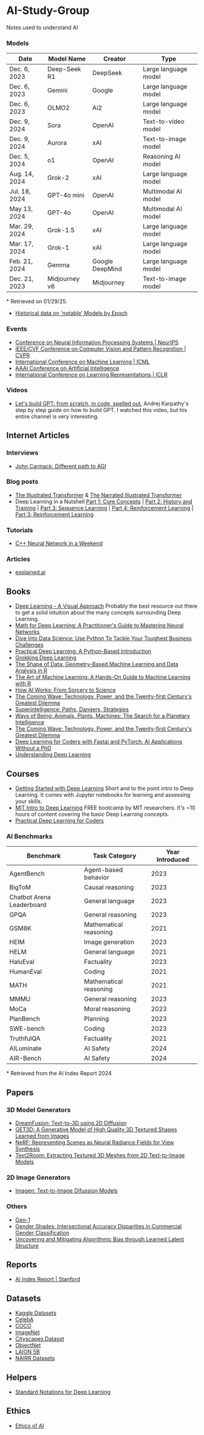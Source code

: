 # AI-Study-Group
Notes used to understand AI

### Models
| Date           | Model Name | Creator       | Type                     |
|----------------|------------|---------------|--------------------------|
| Dec. 6, 2023   | Deep-Seek R1   | DeepSeek      | Large language model     |
| Dec. 6, 2023   | Gemini       | Google        | Large language model     |
| Dec. 6, 2023   | OLMO2        | Ai2           | Large language model     |
| Dec. 9, 2024   | Sora         | OpenAI        | Text-to-video model      |
| Dec. 9, 2024   | Aurora       | xAI           | Text-to-image model      |
| Dec. 5, 2024   | o1           | OpenAI        | Reasoning AI model       |
| Aug. 14, 2024  | Grok-2       | xAI           | Large language model     |
| Jul. 18, 2024  | GPT-4o mini  | OpenAI        | Multimodal AI model      |
| May 13, 2024   | GPT-4o       | OpenAI        | Multimodal AI model      |
| Mar. 29, 2024  | Grok-1.5     | xAI           | Large language model     |
| Mar. 17, 2024  | Grok-1       | xAI           | Large language model     |
| Feb. 21, 2024  | Gemma        | Google DeepMind | Large language model   |
| Dec. 21, 2023  | Midjourney v6 | Midjourney | Text-to-image model      |

\* Retrieved on 01/29/25.

- [Historical data on 'notable' Models by Epoch](https://epoch.ai/data/notable-ai-models)

### Events
- [Conference on Neural Information Processing Systems | NeurIPS](https://neurips.cc/)
- [IEEE/CVF Conference on Computer Vision and Pattern Recognition | CVPR](https://cvpr.thecvf.com/)
- [International Conference on Machine Learning | ICML](https://icml.cc/)
- [AAAI Conference on Artificial Intelligence](https://aaai.org/conference/aaai/)
- [International Conference on Learning Representations | ICLR](https://iclr.cc/)

### Videos
- [Let's build GPT: from scratch, in code, spelled out.](https://www.youtube.com/watch?v=kCc8FmEb1nY&t=2095s) Andrej Karpathy's step by step guide on how to build GPT. I watched this video, but his entire channel is very interesting.

## Internet Articles
### Interviews
- [John Carmack: Different path to AGI](https://dallasinnovates.com/exclusive-qa-john-carmacks-different-path-to-artificial-general-intelligence/)

### Blog posts
- [The Illustrated Transformer](https://jalammar.github.io/illustrated-transformer/) & [The Narrated Illustrated Transformer](https://www.youtube.com/watch?v=-QH8fRhqFHM&list=WL&index=2)
- Deep Learning in a Nutshell [Part 1: Core Concepts](https://developer.nvidia.com/blog/deep-learning-nutshell-core-concepts/) | [Part 2:  History and Training](https://developer.nvidia.com/blog/deep-learning-nutshell-history-training/) | [Part 3: Sequence Learning](https://developer.nvidia.com/blog/deep-learning-nutshell-sequence-learning/) | [Part 4: Reinforcement Learning](https://developer.nvidia.com/blog/deep-learning-nutshell-reinforcement-learning/) | [Part 3: Reinforcement Learning](https://developer.nvidia.com/blog/deep-learning-nutshell-reinforcement-learning/)

### Tutorials
- [C++ Neural Network in a Weekend](https://www.jeremyong.com/cpp/machine-learning/2020/10/23/cpp-neural-network-in-a-weekend/)

### Articles
- [explained.ai](https://explained.ai/)

## Books
- [Deep Learning - A Visual Approach](https://www.glassner.com/portfolio/deep-learning-a-visual-approach/) Probably the best resource out there to get a solid intuition about the many concepts surrounding Deep Learning.
- [Math for Deep Learning: A Practitioner's Guide to Mastering Neural Networks]()
- [Dive Into Data Science: Use Python To Tackle Your Toughest Business Challenges]()
- [Practical Deep Learning: A Python-Based Introduction]()
- [Grokking Deep Learning]()
- [The Shape of Data: Geometry-Based Machine Learning and Data Analysis in R]()
- [The Art of Machine Learning: A Hands-On Guide to Machine Learning with R]()
- [How AI Works: From Sorcery to Science]()
- [The Coming Wave: Technology, Power, and the Twenty-first Century's Greatest Dilemma]()
- [Superintelligence: Paths, Dangers, Strategies]()
- [Ways of Being: Animals, Plants, Machines: The Search for a Planetary Intelligence]()
- [The Coming Wave: Technology, Power, and the Twenty-first Century's Greatest Dilemma]()
- [Deep Learning for Coders with Fastai and PyTorch: AI Applications Without a PhD](https://course.fast.ai/Resources/book.html)
- [Understanding Deep Learning](https://udlbook.github.io/udlbook/)

## Courses
- [Getting Started with Deep Learning](https://learn.nvidia.com/courses/course?course_id=course-v1:DLI+S-FX-01+V1) Short and to the point intro to Deep Learning. It comes with Jupyter notebooks for learning and assessing your skills.
- [MIT Intro to Deep Learning](http://introtodeeplearning.com/) FREE bootcamp by MIT researchers. It's ~10 hours of content covering the basic Deep Learning concepts.
- [Practical Deep Learning for Coders](https://course.fast.ai/)

### AI Benchmarks
| Benchmark              | Task Category              | Year Introduced |
|------------------------|----------------------------|-----------------|
| AgentBench             | Agent-based behavior       | 2023           |
| BigToM                 | Causal reasoning           | 2023           |
| Chatbot Arena Leaderboard | General language         | 2023           |
| GPQA                   | General reasoning          | 2023           |
| GSM8K                  | Mathematical reasoning     | 2021           |
| HEIM                   | Image generation           | 2023           |
| HELM                   | General language           | 2021           |
| HaluEval               | Factuality                 | 2023           |
| HumanEval              | Coding                     | 2021           |
| MATH                   | Mathematical reasoning     | 2021           |
| MMMU                   | General reasoning          | 2023           |
| MoCa                   | Moral reasoning            | 2023           |
| PlanBench              | Planning                   | 2023           |
| SWE-bench              | Coding                     | 2023           |
| TruthfulQA             | Factuality                 | 2021           |
| AILuminate             | AI Safety                  | 2024           |
| AIR-Bench              | AI Safety                  | 2024           |

\* Retrieved from the AI Index Report 2024

## Papers
### 3D Model Generators
- [DreamFusion: Text-to-3D using 2D Diffusion](https://dreamfusion3d.github.io/)
- [GET3D: A Generative Model of High Quality 3D Textured Shapes Learned from Images](https://nv-tlabs.github.io/GET3D/)
- [NeRF: Representing Scenes as Neural Radiance Fields for View Synthesis](https://arxiv.org/abs/2003.08934)
- [Text2Room: Extracting Textured 3D Meshes from 2D Text-to-Image Models](https://lukashoel.github.io/text-to-room/)
### 2D Image Generators
- [Imagen: Text-to-Image Difussion Models](https://imagen.research.google/)
### Others
- [Gen-1](https://arxiv.org/abs/2302.03011)
- [Gender Shades: Intersectional Accuracy Disparities in
Commercial Gender Classification](https://proceedings.mlr.press/v81/buolamwini18a/buolamwini18a.pdf)
- [Uncovering and Mitigating Algorithmic Bias through Learned Latent Structure](http://introtodeeplearning.com/AAAI_MitigatingAlgorithmicBias.pdf)

## Reports
- [AI Index Report | Stanford](https://hai.stanford.edu/research/ai-index-report)

## Datasets
- [Kaggle Datasets](https://www.kaggle.com/datasets/)
- [CelebA](https://paperswithcode.com/dataset/celeba)
- [COCO](https://cocodataset.org/#home)
- [ImageNet](https://image-net.org/)
- [Cityscapes Dataset](https://www.cityscapes-dataset.com/)
- [ObjectNet](https://objectnet.dev/)
- [LAION 5B](https://laion.ai/blog/laion-5b/)
- [NAIRR Datasets](https://nairrpilot.org/pilotresources)

## Helpers
- [Standard Notations for Deep Learning](https://cs230.stanford.edu/files/Notation.pdf)

## Ethics
* [Ethics of AI](https://ethics-of-ai.mooc.fi/)
